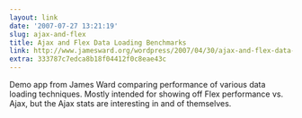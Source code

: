 ```yaml
---
layout: link
date: '2007-07-27 13:21:19'
slug: ajax-and-flex
title: Ajax and Flex Data Loading Benchmarks
link: http://www.jamesward.org/wordpress/2007/04/30/ajax-and-flex-data-loading-benchmarks/
extra: 333787c7edca8b18f04412f0c8eae43c
---
```


Demo app from James Ward comparing performance of various data loading techniques. Mostly intended for showing off Flex performance vs. Ajax, but the Ajax stats are interesting in and of themselves.